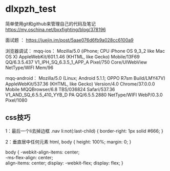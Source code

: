 # dlxpzh_test
简单使用git和github来管理自己的代码及笔记 https://my.oschina.net/bxxfighting/blog/378196

面试题 ： https://juejin.im/post/5aae076d6fb9a028cc6100a9

浏览器调试：
mqq-ios：
Mozilla/5.0 (iPhone; CPU iPhone OS 9_3_2 like Mac OS X) AppleWebKit/601.1.46 (KHTML, like Gecko) Mobile/13F69 QQ/6.3.5.437 V1_IPH_SQ_6.3.5_1_APP_A Pixel/750 Core/UIWebView NetType/WIFI Mem/96

mqq-android：
Mozilla/5.0 (Linux; Android 5.1.1; OPPO R7sm Build/LMY47V) AppleWebKit/537.36 (KHTML, like Gecko) Version/4.0 Chrome/37.0.0.0 Mobile MQQBrowser/6.8 TBS/036824 Safari/537.36 V1_AND_SQ_6.5.5_410_YYB_D PA QQ/6.5.5.2880 NetType/WIFI WebP/0.3.0 Pixel/1080


## css技巧
1：最后一个li去掉边框
.nav li:not(:last-child) {
  border-right: 1px solid #666;
}

2：垂直居中任何元素
html, body {
  height: 100%;
  margin: 0;
}

body {
  -webkit-align-items: center;  
  -ms-flex-align: center;  
  align-items: center;
  display: -webkit-flex;
  display: flex;
}
